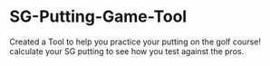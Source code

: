 # SG-Putting-Game-Tool
Created a Tool to help you practice your putting on the golf course! calculate your SG putting to see how you test against the pros. 

